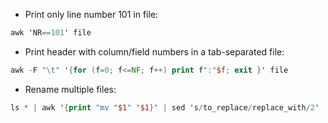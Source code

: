 * Print only line number 101 in file:
```awk
awk 'NR==101' file
```
* Print header with column/field numbers in a tab-separated file:
```awk
awk -F "\t" '{for (f=0; f<=NF; f++) print f":"$f; exit }' file
```
* Rename multiple files:
```awk
ls * | awk '{print "mv "$1" "$1}' | sed 's/to_replace/replace_with/2' | /bin/sh
```
